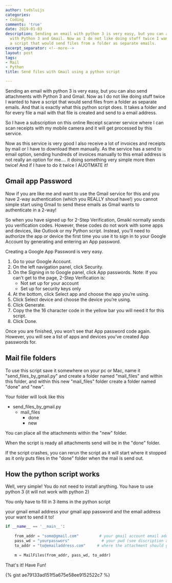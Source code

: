 ```yaml
---
author: tvdsluijs
categories:
- Coding
comments: 'true'
date: 2019-01-03
description: Sending an email with python 3 is very easy, but you can also send attachments
  with Python 3 and Gmail. Now as I do not like doing stuff twice I wanted to have
  a script that would send files from a folder as separate emails.
excerpt_separator: <!--more-->
layout: post
tags:
- Mail
- Python
title: Send files with Gmail using a python script

---
```

Sending an email with python 3 is very easy, but you can also send attachments with Python 3 and Gmail. Now as I do not like doing stuff twice I wanted to have a script that would send files from a folder as separate emails. And that is exactly what this python script does. It takes a folder and for every file a mail with that file is created and send to a email address.
<!--more-->

So I have a subscription on this online Receipt scanner service where I can scan receipts with my mobile camera and it will get processed by this service.

Now as this service is very good I also receive a lot of invoices and receipts by mail or I have to download them manually. As the service has a send to email option, sending hundreds of invoices manually to this email address is not really an option for me....  it doing something very simple more then twice! And if I have to do it twice I AUOTMATE it!

## Gmail app Password

Now if you are like me and want to use the Gmail service for this and you have 2-way authentication (which you REALLY shoud have!) you cannot simple start using Gmail to send these emails as Gmail wants to authenticate in a 2-way!

So when you have signed up for 2-Step Verification, Gmaikl normally sends you verification codes. However, these codes do not work with some apps and devices, like Outlook or my Python script. Instead, you’ll need to authorize the app or device the first time you use it to sign in to your Google Account by generating and entering an App password.


Creating a Google App Password is very easy.

1. Go to your Google Account.
2. On the left navigation panel, click Security.
3. On the Signing in to Google panel, click App passwords. 
Note: If you can't get to the page, 2-Step Verification is:
    - Not set up for your account
    - Set up for security keys only
4. At the bottom, click Select app and choose the app you’re using.
5. Click Select device and choose the device you’re using.
6. Click Generate.
7. Copy the the 16 character code in the yellow bar you will need it for this script.
8. Click Done.

Once you are finished, you won’t see that App password code again. However, you will see a list of apps and devices you’ve created App passwords for.

## Mail file folders

To use this script save it somewhere on your pc or Mac, name it "send_files_by_gmail.py" and create a folder named "mail_files" and within this folder, and within this new "mail_files" folder create a folder named "done" and "new".

Your folder will look like this

- send_files_by_gmail.py
    - mail_files
        - done
        - new
    
You can place all the attachments within the "new" folder.

When the script is ready all attachments send will be in the "done" folder.

If the script crashes, you can rerun the script as it will start
where it stopped as it only puts files in the "done" folder when the mail is send out.

## How the python script works

Well, very simple! You do not need to install anything. You have to use python 3 (it will not work with python 2)

You only have to fill in 3 items in the python script

your gmail email address
your gmail app password
and the email address your want to send it to!

```python
if __name__ == '__main__':
    
    from_addr = "some@gmail.com"         # your gmail account email address
    pass_wd = "yourpasswors"              # your pwd (see discription above)
    to_addr = "to@emailaddress.com"     # where the attachment should go to
    
    m = MailFiles(from_addr, pass_wd, to_addr)

```

That's it! Have Fun!

{% gist ae79133ad151f5a675e58ee9152522c7 %}
